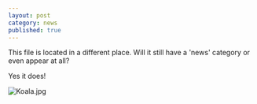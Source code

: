 ```yaml
---
layout: post
category: news
published: true
---
```





This file is located in a different place. Will it still have a 'news' category or even appear at all?

Yes it does!
<!--more-->
![Koala.jpg]({{site.baseurl}}/img/Koala.jpg)